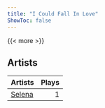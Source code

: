 ```yaml
---
title: "I Could Fall In Love"
ShowToc: false
---
```


{{< more >}}

## Artists
Artists | Plays 
----- | -----: 
[Selena](/artists/selena-28220) | 1

